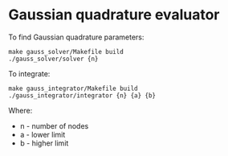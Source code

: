 # Gaussian quadrature evaluator

To find Gaussian quadrature parameters:

```
make gauss_solver/Makefile build
./gauss_solver/solver {n}
```

To integrate:
```
make gauss_integrator/Makefile build
./gauss_integrator/integrator {n} {a} {b}
```

Where:

* n - number of nodes
* a - lower limit
* b - higher limit
